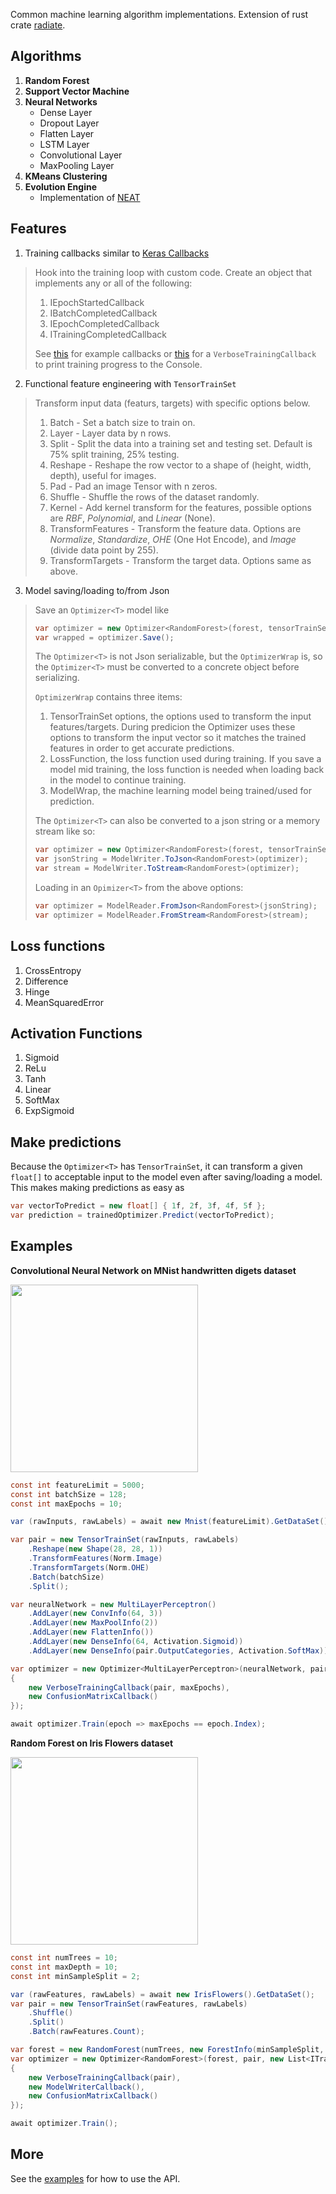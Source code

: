 Common machine learning algorithm implementations. Extension of rust crate [radiate](https://github.com/pkalivas/radiate).

## Algorithms
1. **Random Forest**
2. **Support Vector Machine**
3. **Neural Networks**
    - Dense Layer
    - Dropout Layer
    - Flatten Layer
    - LSTM Layer
    - Convolutional Layer
    - MaxPooling Layer
4. **KMeans Clustering**
5. **Evolution Engine**
    - Implementation of [NEAT](http://nn.cs.utexas.edu/downloads/papers/stanley.ec02.pdf)

## Features
1. Training callbacks similar to [Keras Callbacks](https://keras.io/api/callbacks/)
> Hook into the training loop with custom code. Create an object that implements any or all of the following:
> 1. IEpochStartedCallback
> 2. IBatchCompletedCallback
> 3. IEpochCompletedCallback
> 4. ITrainingCompletedCallback
> 
>See [this](https://github.com/pkalivas/Radiate.NET/tree/main/Radiate.Examples/Callbacks) for example callbacks or [this](https://github.com/pkalivas/Radiate.NET/blob/main/Radiate/Callbacks/VerboseTrainingCallback.cs) for a ```VerboseTrainingCallback``` to print training progress to the Console.

2. Functional feature engineering with ```TensorTrainSet```
> Transform input data (featurs, targets) with specific options below.
>1. Batch - Set a batch size to train on.
>2. Layer - Layer data by n rows.
>3. Split - Split the data into a training set and testing set. Default is 75% split training, 25% testing.
>4. Reshape - Reshape the row vector to a shape of (height, width, depth), useful for images.
>5. Pad - Pad an image Tensor with n zeros.
>6. Shuffle - Shuffle the rows of the dataset randomly.
>7. Kernel - Add kernel transform for the features, possible options are *RBF*, *Polynomial*, and *Linear* (None).
>8. TransformFeatures - Transform the feature data. Options are *Normalize*, *Standardize*, *OHE* (One Hot Encode), and *Image* (divide data point by 255).
>8. TransformTargets - Transform the target data. Options same as above.
3. Model saving/loading to/from Json
> Save an ```Optimizer<T>``` model like
> ```c#
> var optimizer = new Optimizer<RandomForest>(forest, tensorTrainSet);
> var wrapped = optimizer.Save();
> ```
> The ```Optimizer<T>``` is not Json serializable, but the ```OptimizerWrap``` is, so the ```Optimizer<T>``` must be converted to a concrete object before serializing.
>
>```OptimizerWrap``` contains three items:
> 1. TensorTrainSet options, the options used to transform the input features/targets. During predicion the Optimizer<T> uses these options to transform the input vector so it matches the trained features in order to get accurate predictions.
> 2. LossFunction, the loss function used during training. If you save a model mid training, the loss function is needed when loading back in the model to continue training.
> 3. ModelWrap, the machine learning model being trained/used for prediction.
>
> The ```Optimizer<T>``` can also be converted to a json string or a memory stream like so:
> ```c#
> var optimizer = new Optimizer<RandomForest>(forest, tensorTrainSet);
> var jsonString = ModelWriter.ToJson<RandomForest>(optimizer);
> var stream = ModelWriter.ToStream<RandomForest>(optimizer);
>```
> Loading in an ```Opimizer<T>``` from the above options:
>```c#
> var optimizer = ModelReader.FromJson<RandomForest>(jsonString);
> var optimizer = ModelReader.FromStream<RandomForest>(stream);
>```

## Loss functions
1. CrossEntropy
2. Difference 
3. Hinge
4. MeanSquaredError

## Activation Functions
1. Sigmoid
2. ReLu
3. Tanh
4. Linear
5. SoftMax
6. ExpSigmoid

## Make predictions
Because the ```Optimizer<T>``` has ```TensorTrainSet```, it can transform a given ```float[]``` to acceptable input to the model even after saving/loading a model. This makes making predictions as easy as
```c#
var vectorToPredict = new float[] { 1f, 2f, 3f, 4f, 5f };
var prediction = trainedOptimizer.Predict(vectorToPredict);
```
## Examples

**Convolutional Neural Network on MNist handwritten digets dataset**

<img src="https://camo.githubusercontent.com/01c057a753e92a9bc70b8c45d62b295431851c09cffadf53106fc0aea7e2843f/687474703a2f2f692e7974696d672e636f6d2f76692f3051493378675875422d512f687164656661756c742e6a7067" width="300px">

```c#
const int featureLimit = 5000;
const int batchSize = 128;
const int maxEpochs = 10;

var (rawInputs, rawLabels) = await new Mnist(featureLimit).GetDataSet();

var pair = new TensorTrainSet(rawInputs, rawLabels)
    .Reshape(new Shape(28, 28, 1))
    .TransformFeatures(Norm.Image)
    .TransformTargets(Norm.OHE)
    .Batch(batchSize)
    .Split();

var neuralNetwork = new MultiLayerPerceptron()
    .AddLayer(new ConvInfo(64, 3))
    .AddLayer(new MaxPoolInfo(2))
    .AddLayer(new FlattenInfo())
    .AddLayer(new DenseInfo(64, Activation.Sigmoid))
    .AddLayer(new DenseInfo(pair.OutputCategories, Activation.SoftMax));

var optimizer = new Optimizer<MultiLayerPerceptron>(neuralNetwork, pair, new List<ITrainingCallback>
{
    new VerboseTrainingCallback(pair, maxEpochs),
    new ConfusionMatrixCallback()
});

await optimizer.Train(epoch => maxEpochs == epoch.Index);
```

**Random Forest on Iris Flowers dataset**

<img src="https://upload.wikimedia.org/wikipedia/commons/5/56/Iris_dataset_scatterplot.svg" width="300px">

```c#
const int numTrees = 10;
const int maxDepth = 10;
const int minSampleSplit = 2;

var (rawFeatures, rawLabels) = await new IrisFlowers().GetDataSet();
var pair = new TensorTrainSet(rawFeatures, rawLabels)
    .Shuffle()
    .Split()
    .Batch(rawFeatures.Count);

var forest = new RandomForest(numTrees, new ForestInfo(minSampleSplit, maxDepth));
var optimizer = new Optimizer<RandomForest>(forest, pair, new List<ITrainingCallback>
{
    new VerboseTrainingCallback(pair),
    new ModelWriterCallback(),
    new ConfusionMatrixCallback()
});

await optimizer.Train();
```

## More
See the [examples](https://github.com/pkalivas/Radiate.NET/tree/main/Radiate.Examples/Examples) for how to use the API.

